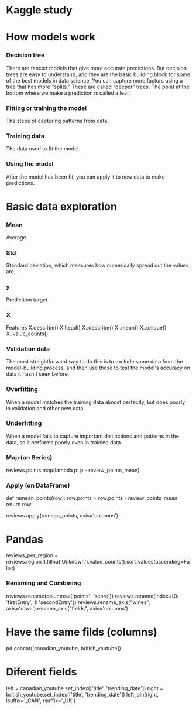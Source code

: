 # Kaggle study

# How models work

### Decision tree
There are fancier models that give more accurate predictions.
But decision trees are easy to understand, and they are the basic building block for some of the best models in data science.
You can capture more factors using a tree that has more "splits." These are called "deeper" trees.
The point at the bottom where we make a prediction is called a leaf.

### Fitting or training the model
The steps of capturing patterns from data.

### Training data
The data used to fit the model.

### Using the model
After the model has been fit, you can apply it to new data to make predictions.


# Basic data exploration

### Mean
Average.

### Std
Standard deviation, which measures how numerically spread out the values are.

### y
Predicition target

### X
Features
X.describe()
X.head()
X.<feature>.describe()
X.<feature>.mean()
X.<feature>.unique()
X.<feature>.value_counts()

### Validation data
The most straightforward way to do this is to exclude some data from the model-building process, and then use those to test the model's accuracy on data it hasn't seen before.

### Overfitting
When a model matches the training data almost perfectly, but does poorly in validation and other new data.

### Underfitting
When a model fails to capture important distinctions and patterns in the data, so it performs poorly even in training data.

### Map (on Series)
reviews.points.map(lambda p: p - review_points_mean)

### Apply (on DataFrame)
def remean_points(row):
    row.points = row.points - review_points_mean
    return row

reviews.apply(remean_points, axis='columns')

# Pandas
reviews_per_region = reviews.region_1.fillna('Unknown').value_counts().sort_values(ascending=False)

### Renaming and Combining
reviews.rename(columns={'points': 'score'})
reviews.rename(index={0: 'firstEntry', 1: 'secondEntry'})
reviews.rename_axis("wines", axis='rows').rename_axis("fields", axis='columns')
# Have the same filds (columns)
pd.concat([canadian_youtube, british_youtube])
# Diferent fields
left = canadian_youtube.set_index(['title', 'trending_date'])
right = british_youtube.set_index(['title', 'trending_date'])
left.join(right, lsuffix='_CAN', rsuffix='_UK')